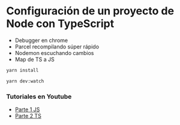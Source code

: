 # Configuración de un proyecto de Node con TypeScript
- Debugger en chrome
- Parcel recompilando súper rápido
- Nodemon escuchando cambios
- Map de TS a JS

```bash
yarn install
```
```bash
yarn dev:watch
```

### Tutoriales en Youtube
  - [Parte 1 JS](https://youtu.be/JQK-QbcjlC0)
  - [Parte 2 TS](https://youtu.be/gsxG1BsDd2E)
